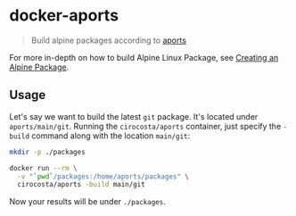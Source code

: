 # docker-aports

> Build alpine packages according to [aports](http://git.alpinelinux.org/cgit/aports)

For more in-depth on how to build Alpine Linux Package, see [Creating an Alpine Package](https://wiki.alpinelinux.org/wiki/Creating_an_Alpine_package).


## Usage

Let's say we want to build the latest `git` package. It's located under `aports/main/git`. Running the `cirocosta/aports` container, just specify the `-build` command along with the location `main/git`:

  ```sh
  mkdir -p ./packages

  docker run --rm \
    -v "`pwd`/packages:/home/aports/packages" \
    cirocosta/aports -build main/git
  ```

Now your results will be under `./packages`.

